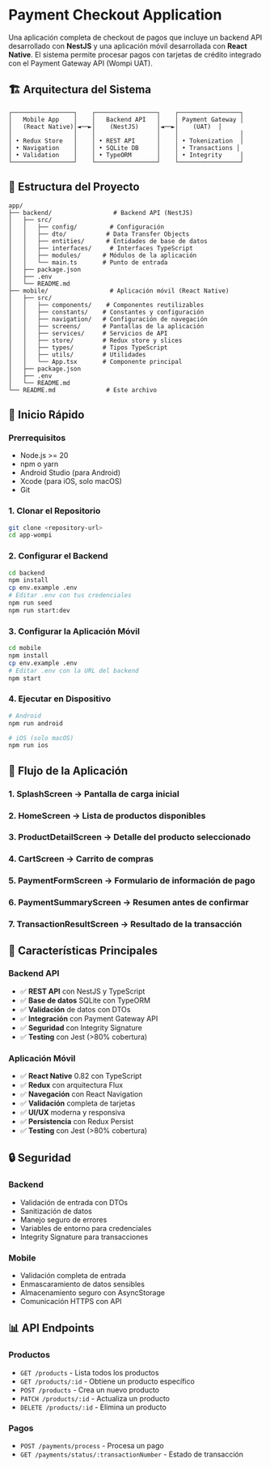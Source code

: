 # Payment Checkout Application

Una aplicación completa de checkout de pagos que incluye un backend API desarrollado con **NestJS** y una aplicación móvil desarrollada con **React Native**. El sistema permite procesar pagos con tarjetas de crédito integrado con el Payment Gateway API (Wompi UAT).

## 🏗️ Arquitectura del Sistema

```
┌─────────────────┐    ┌─────────────────┐    ┌─────────────────┐
│   Mobile App    │    │   Backend API   │    │ Payment Gateway │
│   (React Native)│◄──►│    (NestJS)     │◄──►│    (UAT)  │
│                 │    │                 │    │                 │
│ • Redux Store   │    │ • REST API      │    │ • Tokenization  │
│ • Navigation    │    │ • SQLite DB     │    │ • Transactions │
│ • Validation    │    │ • TypeORM       │    │ • Integrity     │
└─────────────────┘    └─────────────────┘    └─────────────────┘
```

## 📁 Estructura del Proyecto

```
app/
├── backend/                 # Backend API (NestJS)
│   ├── src/
│   │   ├── config/         # Configuración
│   │   ├── dto/           # Data Transfer Objects
│   │   ├── entities/      # Entidades de base de datos
│   │   ├── interfaces/     # Interfaces TypeScript
│   │   ├── modules/      # Módulos de la aplicación
│   │   └── main.ts       # Punto de entrada
│   ├── package.json
│   ├── .env
│   └── README.md
├── mobile/                 # Aplicación móvil (React Native)
│   ├── src/
│   │   ├── components/    # Componentes reutilizables
│   │   ├── constants/    # Constantes y configuración
│   │   ├── navigation/   # Configuración de navegación
│   │   ├── screens/      # Pantallas de la aplicación
│   │   ├── services/     # Servicios de API
│   │   ├── store/        # Redux store y slices
│   │   ├── types/        # Tipos TypeScript
│   │   ├── utils/        # Utilidades
│   │   └── App.tsx       # Componente principal
│   ├── package.json
│   ├── .env
│   └── README.md
└── README.md              # Este archivo
```

## 🚀 Inicio Rápido

### Prerrequisitos
- Node.js >= 20
- npm o yarn
- Android Studio (para Android)
- Xcode (para iOS, solo macOS)
- Git

### 1. Clonar el Repositorio
```bash
git clone <repository-url>
cd app-wompi
```

### 2. Configurar el Backend
```bash
cd backend
npm install
cp env.example .env
# Editar .env con tus credenciales
npm run seed
npm run start:dev
```

### 3. Configurar la Aplicación Móvil
```bash
cd mobile
npm install
cp env.example .env
# Editar .env con la URL del backend
npm start
```

### 4. Ejecutar en Dispositivo
```bash
# Android
npm run android

# iOS (solo macOS)
npm run ios
```

## 📱 Flujo de la Aplicación

### 1. **SplashScreen** → Pantalla de carga inicial
### 2. **HomeScreen** → Lista de productos disponibles
### 3. **ProductDetailScreen** → Detalle del producto seleccionado
### 4. **CartScreen** → Carrito de compras
### 5. **PaymentFormScreen** → Formulario de información de pago
### 6. **PaymentSummaryScreen** → Resumen antes de confirmar
### 7. **TransactionResultScreen** → Resultado de la transacción

## 🔧 Características Principales

### Backend API
- ✅ **REST API** con NestJS y TypeScript
- ✅ **Base de datos** SQLite con TypeORM
- ✅ **Validación** de datos con DTOs
- ✅ **Integración** con Payment Gateway API
- ✅ **Seguridad** con Integrity Signature
- ✅ **Testing** con Jest (>80% cobertura)

### Aplicación Móvil
- ✅ **React Native** 0.82 con TypeScript
- ✅ **Redux** con arquitectura Flux
- ✅ **Navegación** con React Navigation
- ✅ **Validación** completa de tarjetas
- ✅ **UI/UX** moderna y responsiva
- ✅ **Persistencia** con Redux Persist
- ✅ **Testing** con Jest (>80% cobertura)

## 🔒 Seguridad

### Backend
- Validación de entrada con DTOs
- Sanitización de datos
- Manejo seguro de errores
- Variables de entorno para credenciales
- Integrity Signature para transacciones

### Mobile
- Validación completa de entrada
- Enmascaramiento de datos sensibles
- Almacenamiento seguro con AsyncStorage
- Comunicación HTTPS con API

## 📊 API Endpoints

### Productos
- `GET /products` - Lista todos los productos
- `GET /products/:id` - Obtiene un producto específico
- `POST /products` - Crea un nuevo producto
- `PATCH /products/:id` - Actualiza un producto
- `DELETE /products/:id` - Elimina un producto

### Pagos
- `POST /payments/process` - Procesa un pago
- `GET /payments/status/:transactionNumber` - Estado de transacción
